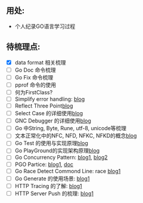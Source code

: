 ## 用处:
- 个人纪录GO语言学习过程
## 待梳理点:
- [x] data format 相关梳理
- [ ] Go Doc 命令梳理
- [ ] Go Fix 命令梳理
- [ ] pprof 命令的使用
- [ ] 何为FirstClass?
- [ ] Simplify error handling: [blog](https://go.dev/blog/error-handling-and-go)
- [ ] Reflect Three Point[blog](https://go.dev/blog/laws-of-reflection)
- [ ] Select Case 的详细使用[blog](https://go.dev/blog/concurrency-timeouts)
- [ ] GNC Debugger 的详细使用[blog](https://go.dev/blog/debug-status)
- [ ] Go 中String, Byte, Rune, utf-8, unicode等梳理
- [ ] 文本正常化中的NFC, NFD, NFKC, NFKD的概念[blog](https://go.dev/blog/normalization)
- [ ] Go Test 的使用与实现原理[blog](https://go.dev/blog/cover)
- [ ] Go PlayGround的实现架构原理[blog](https://go.dev/blog/playground)
- [ ] Go Concurrency Pattern: [blog1](https://go.dev/blog/pipelines), [blog2](https://go.dev/blog/context)
- [ ] PGO Partice: [blog1](https://go.dev/blog/pgo), [doc](https://go.dev/doc/pgo)
- [ ] Go Race Detect Commond Line: race [blog1](https://go.dev/blog/race-detector)
- [ ] Go Generate 的使用场景: [blog1](https://go.dev/blog/generate)
- [ ] HTTP Tracing 的了解: [blog1](https://go.dev/blog/http-tracing)
- [ ] HTTP Server Push 的梳理: [blog1](https://go.dev/blog/h2push)